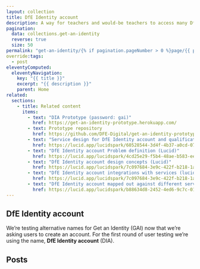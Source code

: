 ```yaml
---
layout: collection
title: DfE Identity account
description: A way for teachers and would-be teachers to access many DfE services with one login, and be able to inform DfE only once whenever their details change. Formerly Get an Identity, we’re now asking users to actively create an account so we're testing the name, Teaching services account. 
pagination:
  data: collections.get-an-identity
  reverse: true
  size: 50
permalink: "get-an-identity/{% if pagination.pageNumber > 0 %}page/{{ pagination.pageNumber + 1 }}{% endif %}/"
override:tags:
  - post
eleventyComputed:
  eleventyNavigation:
    key: "{{ title }}"
    excerpt: "{{ description }}"
    parent: Home
related:
  sections:
    - title: Related content
      items:
        - text: "DIA Prototype (password: gai)"
          href: https://get-an-identity-prototype.herokuapp.com/
        - text: Prototype repository
          href: https://github.com/DFE-Digital/get-an-identity-prototype
        - text: "Service design for DfE Identity account and qualification service (Lucid)"
          href: https://lucid.app/lucidspark/60528544-3d4f-4b37-a0cd-078d59d95e88/edit?view_items=GAqE2sfBl.eU&invitationId=inv_60a47740-05d2-4d85-acc1-a742b955fd86
        - text: "DfE Identity account Problem definition (Lucid)"
          href: https://lucid.app/lucidspark/4cd25e29-f5b4-48ae-b583-ee5b8364d0ec/edit?invitationId=inv_1050e41c-9998-4899-b0c0-0fd7d1907221#
        - text: "DfE Identity account design concepts (Lucid)"
          href: https://lucid.app/lucidspark/7c097684-3e9c-422f-b218-1aa0e9f70648/edit#
        - text: "DfE Identity account integrations with services (lucid)"
          href: https://lucid.app/lucidspark/7c097684-3e9c-422f-b218-1aa0e9f70648/edit#
        - text: "DfE Identity account mapped out against different services (lucid)"
          href: https://lucid.app/lucidspark/b88634d8-2452-4ed6-9c7c-010383770731/edit?invitationId=inv_9a36d007-204a-41ed-b8c3-1f49d5e63a05#
---
```


<h2 class="govuk-heading-m">DfE Identity account</h2>

We’re testing alternative names for Get an Identity (GAI) now that we’re asking users to create an account. For the first round of user testing we’re using the name, <b>DfE Identity account</b> (DIA).
<h2 class="govuk-heading-m">Posts</h2>
